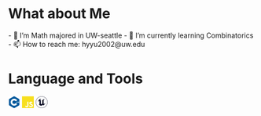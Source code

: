 <!DOCTYPE html>
<html lang="en">
<head>
    <meta charset="UTF-8">
</head>
<body>
    <h1>What about Me</h1>
  <div>- 🔭 I’m Math majored in UW-seattle
  - 🌱 I’m currently learning Combinatorics
  - 📫 How to reach me: hyyu2002@uw.edu
  </div>
  <h1>Language and Tools</h1>
  <div>
    <img src="cplusplus-color.svg" alt="C++">
    <img src="javascript-color.svg" alt="JavaScript">
    <img src="unrealengine-color.svg" alt="Unreal Engine">
  </div>
</body>
</html>

<style>
  img {
    width: 24px;
    height: 24px;
  }
</style>
